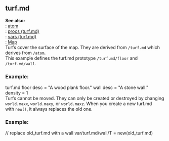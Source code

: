 ## turf.md    
**See also:**    
:   [atom](/atom)    
:   [procs (turf.md)](/turf.md/proc)    
:   [vars (turf.md)](/turf.md/var)    
:   [Map](/map)    
Turfs cover the surface of the map. They are derived from `/turf.md` which    
derives from `/atom`.    
This example defines the turf.md prototype `/turf.md/floor` and `/turf.md/wall`.    
### Example:    
turf.md floor desc = \"A wood plank floor.\" wall desc = \"A stone wall.\"    
density = 1    
Turfs cannot be moved. They can only be created or destroyed by changing    
`world.maxx`, `world.maxy`, or `world.maxz`. When you create a new turf.md    
with `new()`, it always replaces the old one.    
### Example:    
// replace old_turf.md with a wall var/turf.md/wall/T = new(old_turf.md)  